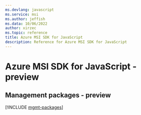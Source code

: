 ```yaml
---
ms.devlang: javascript
ms.service: msi
ms.author: jeffish
ms.data: 10/06/2022
author: xirzec
ms.topic: reference
title: Azure MSI SDK for JavaScript
description: Reference for Azure MSI SDK for JavaScript
---
```

# Azure MSI SDK for JavaScript - preview

## Management packages - preview
[!INCLUDE [mgmt-packages](msi-mgmt-index.md)]